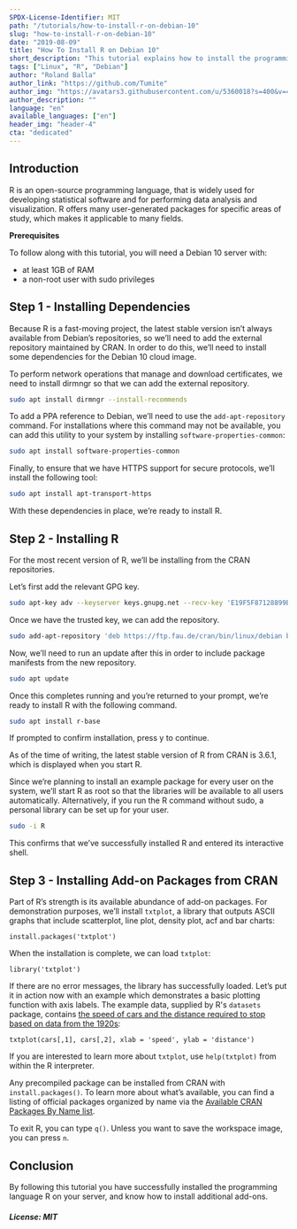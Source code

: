 ```yaml
---
SPDX-License-Identifier: MIT
path: "/tutorials/how-to-install-r-on-debian-10"
slug: "how-to-install-r-on-debian-10"
date: "2019-08-09"
title: "How To Install R on Debian 10"
short_description: "This tutorial explains how to install the programming language R on Debian 10"
tags: ["Linux", "R", "Debian"]
author: "Roland Balla"
author_link: "https://github.com/Tumite"
author_img: "https://avatars3.githubusercontent.com/u/5360018?s=400&v=4"
author_description: ""
language: "en"
available_languages: ["en"]
header_img: "header-4"
cta: "dedicated"
---
```


## Introduction

R is an open-source programming language, that is widely used for developing statistical software and for performing data analysis and visualization. R offers many user-generated packages for specific areas of study, which makes it applicable to many fields.

**Prerequisites**

To follow along with this tutorial, you will need a Debian 10 server with:

* at least 1GB of RAM
* a non-root user with sudo privileges

## Step 1 - Installing Dependencies

Because R is a fast-moving project, the latest stable version isn’t always available from Debian’s repositories, so we’ll need to add the external repository maintained by CRAN. In order to do this, we’ll need to install some dependencies for the Debian 10 cloud image.

To perform network operations that manage and download certificates, we need to install dirmngr so that we can add the external repository.

```bash
sudo apt install dirmngr --install-recommends
```

To add a PPA reference to Debian, we’ll need to use the `add-apt-repository` command. For installations where this command may not be available, you can add this utility to your system by installing `software-properties-common`:

```bash
sudo apt install software-properties-common
```

Finally, to ensure that we have HTTPS support for secure protocols, we’ll install the following tool:

```bash
sudo apt install apt-transport-https
```

With these dependencies in place, we’re ready to install R.

## Step 2 - Installing R

For the most recent version of R, we’ll be installing from the CRAN repositories.

Let’s first add the relevant GPG key.

```bash
sudo apt-key adv --keyserver keys.gnupg.net --recv-key 'E19F5F87128899B192B1A2C2AD5F960A256A04AF'
```

Once we have the trusted key, we can add the repository.

```bash
sudo add-apt-repository 'deb https://ftp.fau.de/cran/bin/linux/debian buster-cran35/'
```

Now, we’ll need to run an update after this in order to include package manifests from the new repository.

```bash
sudo apt update
```

Once this completes running and you’re returned to your prompt, we’re ready to install R with the following command.

```bash
sudo apt install r-base
```

If prompted to confirm installation, press y to continue.

As of the time of writing, the latest stable version of R from CRAN is 3.6.1, which is displayed when you start R.

Since we’re planning to install an example package for every user on the system, we’ll start R as root so that the libraries will be available to all users automatically. Alternatively, if you run the R command without sudo, a personal library can be set up for your user.

```bash
sudo -i R
```
This confirms that we’ve successfully installed R and entered its interactive shell.

## Step 3 - Installing Add-on Packages from CRAN

Part of R’s strength is its available abundance of add-on packages. For demonstration purposes, we’ll install `txtplot`, a library that outputs ASCII graphs that include scatterplot, line plot, density plot, acf and bar charts:

```
install.packages('txtplot')
```

When the installation is complete, we can load `txtplot`:
```
library('txtplot')
```

If there are no error messages, the library has successfully loaded. Let’s put it in action now with an example which demonstrates a basic plotting function with axis labels. The example data, supplied by R's `datasets` package, contains [the speed of cars and the distance required to stop based on data from the 1920s](https://stat.ethz.ch/R-manual/R-devel/library/datasets/html/cars.html):

```
txtplot(cars[,1], cars[,2], xlab = 'speed', ylab = 'distance')
```

If you are interested to learn more about `txtplot`, use `help(txtplot)` from within the R interpreter.

Any precompiled package can be installed from CRAN with `install.packages()`. To learn more about what’s available, you can find a listing of official packages organized by name via the [Available CRAN Packages By Name list](https://cran.r-project.org/web/packages/available_packages_by_name.html).

To exit R, you can type `q()`. Unless you want to save the workspace image, you can press `n`.

## Conclusion

By following this tutorial you have successfully installed the programming language R on your server, and know how to install additional add-ons.

##### License: MIT

<!---

Contributors's Certificate of Origin

By making a contribution to this project, I certify that:

(a) The contribution was created in whole or in part by me and I have
    the right to submit it under the license indicated in the file; or

(b) The contribution is based upon previous work that, to the best of my
    knowledge, is covered under an appropriate license and I have the
    right under that license to submit that work with modifications,
    whether created in whole or in part by me, under the same license
    (unless I am permitted to submit under a different license), as
    indicated in the file; or

(c) The contribution was provided directly to me by some other person
    who certified (a), (b) or (c) and I have not modified it.

(d) I understand and agree that this project and the contribution are
    public and that a record of the contribution (including all personal
    information I submit with it, including my sign-off) is maintained
    indefinitely and may be redistributed consistent with this project
    or the license(s) involved.

Signed-off-by: Roland Balla <balla.roland96@gmail.com>

-->
